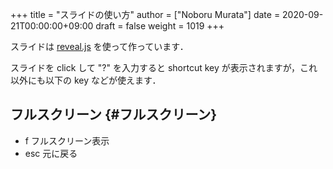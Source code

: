 +++
title = "スライドの使い方"
author = ["Noboru Murata"]
date = 2020-09-21T00:00:00+09:00
draft = false
weight = 1019
+++

スライドは
[reveal.js](https://revealjs.com)
を使って作っています．

スライドを click して "?" を入力すると
shortcut key が表示されますが，これ以外にも以下の key などが使えます．


## フルスクリーン {#フルスクリーン}

-   f フルスクリーン表示
-   esc 元に戻る
